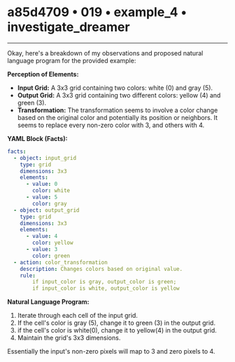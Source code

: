 # a85d4709 • 019 • example_4 • investigate_dreamer

---
Okay, here's a breakdown of my observations and proposed natural language program for the provided example:

**Perception of Elements:**

*   **Input Grid:** A 3x3 grid containing two colors: white (0) and gray (5).
*   **Output Grid:** A 3x3 grid containing two different colors: yellow (4) and green (3).
*   **Transformation:** The transformation seems to involve a color change based on the original color and potentially its position or neighbors. It seems to replace every non-zero color with 3, and others with 4.

**YAML Block (Facts):**



```yaml
facts:
  - object: input_grid
    type: grid
    dimensions: 3x3
    elements:
      - value: 0
        color: white
      - value: 5
        color: gray
  - object: output_grid
    type: grid
    dimensions: 3x3
    elements:
      - value: 4
        color: yellow
      - value: 3
        color: green
  - action: color_transformation
    description: Changes colors based on original value.
    rule:
        if input_color is gray, output_color is green;
        if input_color is white, output_color is yellow
```



**Natural Language Program:**

1.  Iterate through each cell of the input grid.
2.  If the cell's color is gray (5), change it to green (3) in the output grid.
3. if the cell's color is white(0), change it to yellow(4) in the output grid.
4.  Maintain the grid's 3x3 dimensions.

Essentially the input's non-zero pixels will map to 3 and zero pixels to 4.

